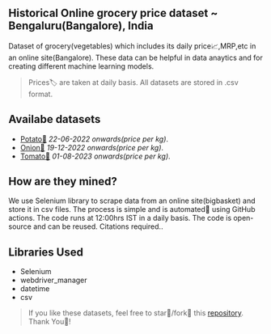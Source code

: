 ## Historical Online grocery price dataset ~ Bengaluru(Bangalore), India
Dataset of grocery(vegetables) which includes its daily price📈,MRP,etc in an online site(Bangalore). These data can be helpful in data anaytics and for creating different machine learning models. 
>Prices🏷️ are taken at daily basis. All datasets are stored in .csv format.

## Availabe datasets
* [Potato🥔](https://github.com/andrew-geeks/online-grocery-prices-in-Bangalore/blob/main/datasets/potato1kgprice_dataset.csv) _22-06-2022 onwards(price per kg)_.
* [Onion🧅](https://github.com/andrew-geeks/online-grocery-prices-in-Bangalore/blob/main/datasets/onion1kgprice_dataset.csv) _19-12-2022 onwards(price per kg)_.
* [Tomato🍅](https://github.com/andrew-geeks/online-grocery-prices-in-Bangalore/blob/main/datasets/tomato1kgprice_dataset.csv) _01-08-2023 onwards(price per kg)_.

## How are they mined?
We use Selenium library to scrape data from an online site(bigbasket) and store it in csv files. The process is simple and is automated🤖 using GitHub actions. The code runs at 12:00hrs IST in a daily basis. The code is open-source and can be reused. Citations required..

## Libraries Used
* Selenium
* webdriver_manager
* datetime
* csv


>If you like these datasets, feel free to star🌟/fork🍴 this [repository](https://github.com/andrew-geeks/online-grocery-prices-in-Bangalore). Thank You🙏!
